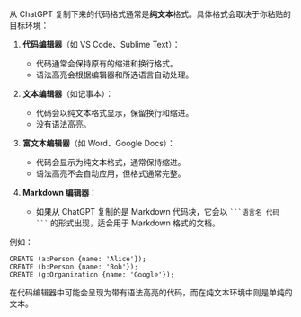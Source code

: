 从 ChatGPT 复制下来的代码格式通常是**纯文本**格式。具体格式会取决于你粘贴的目标环境：

1. **代码编辑器**（如 VS Code、Sublime Text）：
   - 代码通常会保持原有的缩进和换行格式。
   - 语法高亮会根据编辑器和所选语言自动处理。

2. **文本编辑器**（如记事本）：
   - 代码会以纯文本格式显示，保留换行和缩进。
   - 没有语法高亮。

3. **富文本编辑器**（如 Word、Google Docs）：
   - 代码会显示为纯文本格式，通常保持缩进。
   - 语法高亮不会自动应用，但格式通常完整。

4. **Markdown 编辑器**：
   - 如果从 ChatGPT 复制的是 Markdown 代码块，它会以 `` ```语言名 代码 ``` `` 的形式出现，适合用于 Markdown 格式的文档。

例如：

```
CREATE (a:Person {name: 'Alice'});
CREATE (b:Person {name: 'Bob'});
CREATE (g:Organization {name: 'Google'});
```

在代码编辑器中可能会呈现为带有语法高亮的代码，而在纯文本环境中则是单纯的文本。
